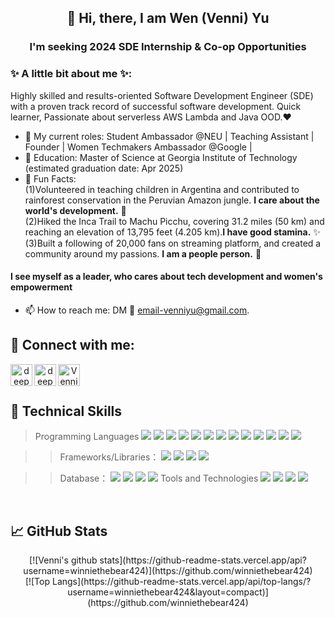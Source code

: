 <h2 align="center"> 👋 Hi, there, I am Wen (Venni) Yu </h2>
<h3 align="center"> I'm seeking 2024 SDE Internship & Co-op Opportunities </h3>

### ✨ A little bit about me ✨:
Highly skilled and results-oriented Software Development Engineer (SDE) with a proven track record of successful software development. Quick learner, Passionate about serverless AWS Lambda and Java OOD.❤
- 🔭 My current roles: Student Ambassador @NEU | Teaching Assistant | Founder | Women Techmakers Ambassador @Google |
- 🌱 Education: Master of Science at Georgia Institute of Technology (estimated graduation date: Apr 2025)
- 👯 Fun Facts:<br>
  (1)Volunteered in teaching children in Argentina and contributed to rainforest conservation in the Peruvian Amazon jungle. **I care about the world's development.** 🔭<br>
  (2)Hiked the Inca Trail to Machu Picchu, covering 31.2 miles (50 km) and reaching an elevation of 13,795 feet (4.205 km).**I have good stamina.** ✨<br>
  (3)Built a following of 20,000 fans on streaming platform, and created a community around my passions. **I am a people person.** 💬<br>

#### I see myself as a leader, who cares about tech development and women's empowerment 
- 📫 How to reach me: DM 📱 email-venniyu@gmail.com.

## 🤝 Connect with me:
<div align="center">
  <a href="https://www.linkedin.com/in/venni-yu/"><img align="left" src="https://github.com/winniethebear424/winniethebear424/blob/main/5296501_linkedin_network_linkedin%20logo_icon.png" alt="deepa Jarout | LinkedIn" width="35px"/></a>
  
  <a href="https://venniyu.medium.com/"><img align="left" src="https://github.com/winniethebear424/winniethebear424/blob/main/7079375_medium%20logo_medium_icon.png" alt="deepa jarout | Medium" width="35px"/></a>
  
  <a href="mailto:veniyu@gmail.com"><img align="left" src="https://github.com/winniethebear424/winniethebear424/blob/main/2993691_brand_brands_gmail_logo_logos_icon.png" alt="Venni Yu | Gmail" width="35px"/></a>
  
</div>
</br>
</br>


## 💼 Technical Skills
>Programming Languages
![](https://img.shields.io/badge/Code-Java-informational?style=flat&logo=Java&color=F7DF1E)
![](https://img.shields.io/badge/Code-Redux-informational?style=flat&logo=Redux&color=764ABC)
![](https://img.shields.io/badge/Code-Python-informational?style=flat&logo=Python&logoColor=white)
![](https://img.shields.io/badge/code-GraphQL-informational?style=flat&logo=graphql&logoColor=white)
![](https://img.shields.io/badge/code-JWT-informational?style=flat&logo=JSON%20web%20tokens)
![](https://img.shields.io/badge/code-GULP-informational?style=flat&logo=gulp&logoColor=white)
![](https://img.shields.io/badge/Code-JavaScript-informational?style=flat&logo=JavaScript&color=F7DF1E)
![](https://img.shields.io/badge/Code-HTML-informational?style=flat&logo=HTML&color=E34F26)
![](https://img.shields.io/badge/Code-SQLite-informational?style=flat&logo=SQLite&color=003B57)
![](https://img.shields.io/badge/Code-css-informational?style=flat&logo=css&logoColor=white)
![](https://img.shields.io/badge/Code-Typescript-informational?style=flat&logo=typescript&logoColor=white)
![](https://img.shields.io/badge/Code-React-informational?style=flat&logo=react&color=61DAFB)
![](https://img.shields.io/badge/Code-Redux-informational?style=flat&logo=Redux&color=764ABC)

>>Frameworks/Libraries：
![](https://img.shields.io/badge/Framework-Django-informational?style=flat&logo=Framework&logoColor=white) 
![](https://img.shields.io/badge/Framework-node.js-informational?style=flat&logo=node.js&logoColor=white)
![](https://img.shields.io/badge/Framework-express.js-informational?style=flat&logo=express&logoColor=white)
![](https://img.shields.io/badge/Style-Bootstrap-informational?style=flat&logo=Bootstrap&color=7952B3)

>>Database：
![](https://img.shields.io/badge/Database-MongoDB-informational?style=flat&logo=mongodb&logoColor=white)
![](https://img.shields.io/badge/Database-JSON-informational?style=flat&logo=JSON&lColor=764ABC)
![](https://img.shields.io/badge/Database-PostgreSQL-informational?style=flat&logo=PostgreSQL&color=336791)
![](https://img.shields.io/badge/Database-MySQL-informational?style=flat&logo=MySQL&color=336791)
>>Tools and Technologies
![](https://img.shields.io/badge/Code-Restful_API-informational?style=flat&logo=restful&logoColor=336791)
![](https://img.shields.io/badge/Tool-JWT-informational?style=flat&logo=JWT&color=F05032)
![](https://img.shields.io/badge/Tools-Git-informational?style=flat&logo=Git&color=F05032)
![](https://img.shields.io/badge/Tools-GitHub-informational?style=flat&logo=GitHub&color=181717)
</br>


## 📈 GitHub Stats 
<div align="center">
[![Venni's github stats](https://github-readme-stats.vercel.app/api?username=winniethebear424)](https://github.com/winniethebear424)
</div>
<div align="center">
[![Top Langs](https://github-readme-stats.vercel.app/api/top-langs/?username=winniethebear424&layout=compact)](https://github.com/winniethebear424)
</div>
